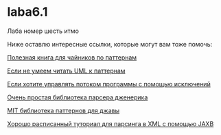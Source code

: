 # laba6.1
Лаба номер шесть итмо 

Ниже оставлю интересные ссылки, которые могут вам тоже помочь:

[Полезная книга для чайников по паттернам](https://vk.com/doc247540843_492941150?hash=nLWyPTnikz8hN23R3Hz8ckPfGK4Eirf95ltkHAlGPN0&dl=TOcmgT60HP1moAhbAfL5ZUuF3ycTrWAb0z1M2XruKx4)

[Eсли не умеем читать UML к паттернам](https://javarush.com/groups/posts/uml-v-java)

[Eсли хотите управлять потоком программы с помощью исключений](https://ru.stackoverflow.com/questions/1550293/Как-сделать-так-чтобы-после-выброса-исключения-программа-принуждала-еще-раз-вве)

[Очень простая библиотека парсера дженерика](https://github.com/drapostolos/type-parser/wiki)

[MIT библиотека паттернов для джавы](https://github.com/VxDxK/java-design-patterns/blob/master/localization/ru/README.md)

[Хорошо расписанный туториал для парсинга в XML с помощью JAXB](https://www.baeldung.com/jaxb)
